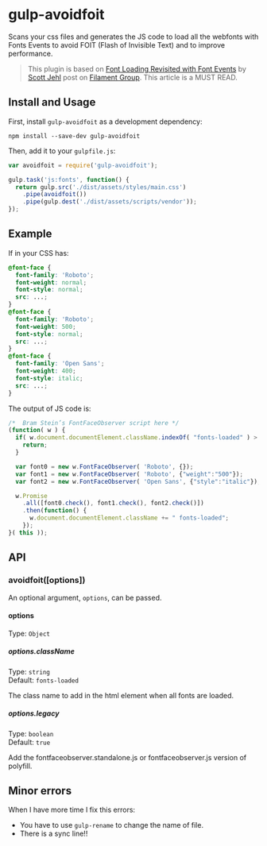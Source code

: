 gulp-avoidfoit
============

Scans your css files and generates the JS code to load all the webfonts with Fonts Events to avoid FOIT (Flash of Invisible Text) and to improve performance.
> This plugin is based on [Font Loading Revisited with Font Events](http://www.filamentgroup.com/lab/font-events.html) by [Scott Jehl](http://twitter.com/scottjehl) post on [Filament Group](http://www.filamentgroup.com/). This article is a MUST READ.

## Install and Usage

First, install `gulp-avoidfoit` as a development dependency:

```shell
npm install --save-dev gulp-avoidfoit
```

Then, add it to your `gulpfile.js`:

```javascript
var avoidfoit = require('gulp-avoidfoit');

gulp.task('js:fonts', function() {
  return gulp.src('./dist/assets/styles/main.css')
    .pipe(avoidfoit())
    .pipe(gulp.dest('./dist/assets/scripts/vendor'));
});
```

## Example

If in your CSS has:

```css
@font-face {
  font-family: 'Roboto';
  font-weight: normal;
  font-style: normal;
  src: ...;
}
@font-face {
  font-family: 'Roboto';
  font-weight: 500;
  font-style: normal;
  src: ...;
}
@font-face {
  font-family: 'Open Sans';
  font-weight: 400;
  font-style: italic;
  src: ...;
}
```

The output of JS code is:

```javascript
/*  Bram Stein’s FontFaceObserver script here */
(function( w ) {
  if( w.document.documentElement.className.indexOf( "fonts-loaded" ) > -1 ) {
    return;
  }

  var font0 = new w.FontFaceObserver( 'Roboto', {});
  var font1 = new w.FontFaceObserver( 'Roboto', {"weight":"500"});
  var font2 = new w.FontFaceObserver( 'Open Sans', {"style":"italic"});

  w.Promise
    .all([font0.check(), font1.check(), font2.check()])
    .then(function() {
      w.document.documentElement.className += " fonts-loaded";
    });
}( this ));
```

## API

### avoidfoit([options])
An optional argument, `options`, can be passed.

#### options
Type: `Object`

##### options.className
Type: `string`  
Default: `fonts-loaded`

The class name to add in the html element when all fonts are loaded.

##### options.legacy
Type: `boolean`  
Default: `true`

Add the fontfaceobserver.standalone.js or fontfaceobserver.js version of polyfill.

## Minor errors

When I have more time I fix this errors:

* You have to use `gulp-rename` to change the name of file.
* There is a sync line!!